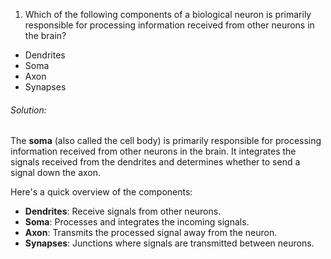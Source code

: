 1. Which of the following components of a biological neuron is primarily responsible for processing information received from other neurons in the brain?
- Dendrites
- Soma
- Axon
- Synapses

###### Solution: 
The **soma** (also called the cell body) is primarily responsible for processing information received from other neurons in the brain. It integrates the signals received from the dendrites and determines whether to send a signal down the axon.

Here's a quick overview of the components:
- **Dendrites**: Receive signals from other neurons.
- **Soma**: Processes and integrates the incoming signals.
- **Axon**: Transmits the processed signal away from the neuron.
- **Synapses**: Junctions where signals are transmitted between neurons.